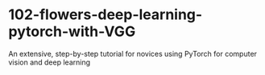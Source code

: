 # 102-flowers-deep-learning-pytorch-with-VGG
An extensive, step-by-step tutorial for novices using PyTorch for computer vision and deep learning
